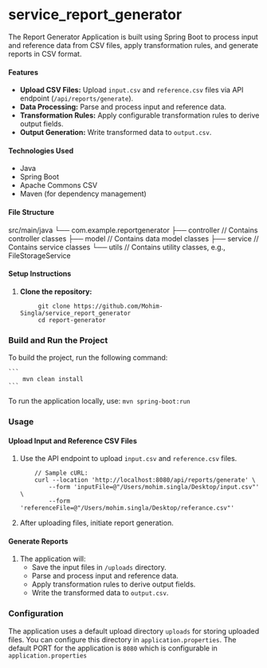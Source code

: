 # service_report_generator
The Report Generator Application is built using Spring Boot to process input and reference data from CSV files, apply transformation rules, and generate reports in CSV format.

#### Features

- **Upload CSV Files:** Upload `input.csv` and `reference.csv` files via API endpoint (`/api/reports/generate`).
- **Data Processing:** Parse and process input and reference data.
- **Transformation Rules:** Apply configurable transformation rules to derive output fields.
- **Output Generation:** Write transformed data to `output.csv`.

#### Technologies Used

- Java
- Spring Boot
- Apache Commons CSV
- Maven (for dependency management)

#### File Structure
src/main/java
            └── com.example.reportgenerator
                                    ├── controller       // Contains controller classes
                                    ├── model            // Contains data model classes
                                    ├── service          // Contains service classes
                                    └── utils            // Contains utility classes, e.g., FileStorageService

#### Setup Instructions

1. **Clone the repository:**

   ```
        git clone https://github.com/Mohim-Singla/service_report_generator
        cd report-generator
   ```

### Build and Run the Project

To build the project, run the following command:

    ```
        mvn clean install
    ```

To run the application locally, use:
    ```
        mvn spring-boot:run
    ```

### Usage

#### Upload Input and Reference CSV Files

1. Use the API endpoint to upload `input.csv` and `reference.csv` files.
    ```
        // Sample cURL:
        curl --location 'http://localhost:8080/api/reports/generate' \
            --form 'inputFile=@"/Users/mohim.singla/Desktop/input.csv"' \
            --form 'referenceFile=@"/Users/mohim.singla/Desktop/referance.csv"'
    ```
2. After uploading files, initiate report generation.

#### Generate Reports

1. The application will:
   - Save the input files in `/uploads` directory.
   - Parse and process input and reference data.
   - Apply transformation rules to derive output fields.
   - Write the transformed data to `output.csv`.

### Configuration

The application uses a default upload directory `uploads` for storing uploaded files. You can configure this directory in `application.properties`.
The default PORT for the application is `8080` which is configurable in `application.properties`
